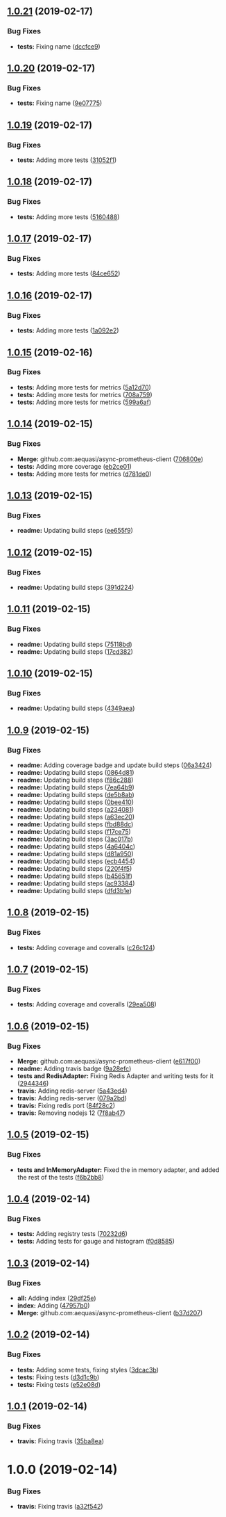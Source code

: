 ## [1.0.21](https://github.com/aequasi/async-prometheus-client/compare/v1.0.20...v1.0.21) (2019-02-17)


### Bug Fixes

* **tests:** Fixing name ([dccfce9](https://github.com/aequasi/async-prometheus-client/commit/dccfce9))

## [1.0.20](https://github.com/aequasi/async-prometheus-client/compare/v1.0.19...v1.0.20) (2019-02-17)


### Bug Fixes

* **tests:** Fixing name ([9e07775](https://github.com/aequasi/async-prometheus-client/commit/9e07775))

## [1.0.19](https://github.com/aequasi/async-prometheus-client/compare/v1.0.18...v1.0.19) (2019-02-17)


### Bug Fixes

* **tests:** Adding more tests ([31052f1](https://github.com/aequasi/async-prometheus-client/commit/31052f1))

## [1.0.18](https://github.com/aequasi/async-prometheus-client/compare/v1.0.17...v1.0.18) (2019-02-17)


### Bug Fixes

* **tests:** Adding more tests ([5160488](https://github.com/aequasi/async-prometheus-client/commit/5160488))

## [1.0.17](https://github.com/aequasi/async-prometheus-client/compare/v1.0.16...v1.0.17) (2019-02-17)


### Bug Fixes

* **tests:** Adding more tests ([84ce652](https://github.com/aequasi/async-prometheus-client/commit/84ce652))

## [1.0.16](https://github.com/aequasi/async-prometheus-client/compare/v1.0.15...v1.0.16) (2019-02-17)


### Bug Fixes

* **tests:** Adding more tests ([1a092e2](https://github.com/aequasi/async-prometheus-client/commit/1a092e2))

## [1.0.15](https://github.com/aequasi/async-prometheus-client/compare/v1.0.14...v1.0.15) (2019-02-16)


### Bug Fixes

* **tests:** Adding more tests for metrics ([5a12d70](https://github.com/aequasi/async-prometheus-client/commit/5a12d70))
* **tests:** Adding more tests for metrics ([708a759](https://github.com/aequasi/async-prometheus-client/commit/708a759))
* **tests:** Adding more tests for metrics ([599a6af](https://github.com/aequasi/async-prometheus-client/commit/599a6af))

## [1.0.14](https://github.com/aequasi/async-prometheus-client/compare/v1.0.13...v1.0.14) (2019-02-15)


### Bug Fixes

* **Merge:** github.com:aequasi/async-prometheus-client ([706800e](https://github.com/aequasi/async-prometheus-client/commit/706800e))
* **tests:** Adding more coverage ([eb2ce01](https://github.com/aequasi/async-prometheus-client/commit/eb2ce01))
* **tests:** Adding more tests for metrics ([d781de0](https://github.com/aequasi/async-prometheus-client/commit/d781de0))

## [1.0.13](https://github.com/aequasi/async-prometheus-client/compare/v1.0.12...v1.0.13) (2019-02-15)


### Bug Fixes

* **readme:** Updating build steps ([ee655f9](https://github.com/aequasi/async-prometheus-client/commit/ee655f9))

## [1.0.12](https://github.com/aequasi/async-prometheus-client/compare/v1.0.11...v1.0.12) (2019-02-15)


### Bug Fixes

* **readme:** Updating build steps ([391d224](https://github.com/aequasi/async-prometheus-client/commit/391d224))

## [1.0.11](https://github.com/aequasi/async-prometheus-client/compare/v1.0.10...v1.0.11) (2019-02-15)


### Bug Fixes

* **readme:** Updating build steps ([75118bd](https://github.com/aequasi/async-prometheus-client/commit/75118bd))
* **readme:** Updating build steps ([17cd382](https://github.com/aequasi/async-prometheus-client/commit/17cd382))

## [1.0.10](https://github.com/aequasi/async-prometheus-client/compare/v1.0.9...v1.0.10) (2019-02-15)


### Bug Fixes

* **readme:** Updating build steps ([4349aea](https://github.com/aequasi/async-prometheus-client/commit/4349aea))

## [1.0.9](https://github.com/aequasi/async-prometheus-client/compare/v1.0.8...v1.0.9) (2019-02-15)


### Bug Fixes

* **readme:** Adding coverage badge and update build steps ([06a3424](https://github.com/aequasi/async-prometheus-client/commit/06a3424))
* **readme:** Updating build steps ([0864d81](https://github.com/aequasi/async-prometheus-client/commit/0864d81))
* **readme:** Updating build steps ([f86c288](https://github.com/aequasi/async-prometheus-client/commit/f86c288))
* **readme:** Updating build steps ([7ea64b9](https://github.com/aequasi/async-prometheus-client/commit/7ea64b9))
* **readme:** Updating build steps ([de5b8ab](https://github.com/aequasi/async-prometheus-client/commit/de5b8ab))
* **readme:** Updating build steps ([0bee410](https://github.com/aequasi/async-prometheus-client/commit/0bee410))
* **readme:** Updating build steps ([a234081](https://github.com/aequasi/async-prometheus-client/commit/a234081))
* **readme:** Updating build steps ([a63ec20](https://github.com/aequasi/async-prometheus-client/commit/a63ec20))
* **readme:** Updating build steps ([fbd88dc](https://github.com/aequasi/async-prometheus-client/commit/fbd88dc))
* **readme:** Updating build steps ([f17ce75](https://github.com/aequasi/async-prometheus-client/commit/f17ce75))
* **readme:** Updating build steps ([3ac017b](https://github.com/aequasi/async-prometheus-client/commit/3ac017b))
* **readme:** Updating build steps ([4a6404c](https://github.com/aequasi/async-prometheus-client/commit/4a6404c))
* **readme:** Updating build steps ([d81a950](https://github.com/aequasi/async-prometheus-client/commit/d81a950))
* **readme:** Updating build steps ([ecb4454](https://github.com/aequasi/async-prometheus-client/commit/ecb4454))
* **readme:** Updating build steps ([220f4f5](https://github.com/aequasi/async-prometheus-client/commit/220f4f5))
* **readme:** Updating build steps ([b45651f](https://github.com/aequasi/async-prometheus-client/commit/b45651f))
* **readme:** Updating build steps ([ac93384](https://github.com/aequasi/async-prometheus-client/commit/ac93384))
* **readme:** Updating build steps ([dfd3b1e](https://github.com/aequasi/async-prometheus-client/commit/dfd3b1e))

## [1.0.8](https://github.com/aequasi/async-prometheus-client/compare/v1.0.7...v1.0.8) (2019-02-15)


### Bug Fixes

* **tests:** Adding coverage and coveralls ([c26c124](https://github.com/aequasi/async-prometheus-client/commit/c26c124))

## [1.0.7](https://github.com/aequasi/async-prometheus-client/compare/v1.0.6...v1.0.7) (2019-02-15)


### Bug Fixes

* **tests:** Adding coverage and coveralls ([29ea508](https://github.com/aequasi/async-prometheus-client/commit/29ea508))

## [1.0.6](https://github.com/aequasi/async-prometheus-client/compare/v1.0.5...v1.0.6) (2019-02-15)


### Bug Fixes

* **Merge:** github.com:aequasi/async-prometheus-client ([e617f00](https://github.com/aequasi/async-prometheus-client/commit/e617f00))
* **readme:** Adding travis badge ([9a28efc](https://github.com/aequasi/async-prometheus-client/commit/9a28efc))
* **tests and RedisAdapter:** Fixing Redis Adapter and writing tests for it ([2944346](https://github.com/aequasi/async-prometheus-client/commit/2944346))
* **travis:** Adding redis-server ([5a43ed4](https://github.com/aequasi/async-prometheus-client/commit/5a43ed4))
* **travis:** Adding redis-server ([079a2bd](https://github.com/aequasi/async-prometheus-client/commit/079a2bd))
* **travis:** Fixing redis port ([84f28c2](https://github.com/aequasi/async-prometheus-client/commit/84f28c2))
* **travis:** Removing nodejs 12 ([7f8ab47](https://github.com/aequasi/async-prometheus-client/commit/7f8ab47))

## [1.0.5](https://github.com/aequasi/async-prometheus-client/compare/v1.0.4...v1.0.5) (2019-02-15)


### Bug Fixes

* **tests and InMemoryAdapter:** Fixed the in memory adapter, and added the rest of the tests ([f6b2bb8](https://github.com/aequasi/async-prometheus-client/commit/f6b2bb8))

## [1.0.4](https://github.com/aequasi/async-prometheus-client/compare/v1.0.3...v1.0.4) (2019-02-14)


### Bug Fixes

* **tests:** Adding registry tests ([70232d6](https://github.com/aequasi/async-prometheus-client/commit/70232d6))
* **tests:** Adding tests for gauge and histogram ([f0d8585](https://github.com/aequasi/async-prometheus-client/commit/f0d8585))

## [1.0.3](https://github.com/aequasi/async-prometheus-client/compare/v1.0.2...v1.0.3) (2019-02-14)


### Bug Fixes

* **all:** Adding index ([29df25e](https://github.com/aequasi/async-prometheus-client/commit/29df25e))
* **index:** Adding ([47957b0](https://github.com/aequasi/async-prometheus-client/commit/47957b0))
* **Merge:** github.com:aequasi/async-prometheus-client ([b37d207](https://github.com/aequasi/async-prometheus-client/commit/b37d207))

## [1.0.2](https://github.com/aequasi/async-prometheus-client/compare/v1.0.1...v1.0.2) (2019-02-14)


### Bug Fixes

* **tests:** Adding some tests, fixing styles ([3dcac3b](https://github.com/aequasi/async-prometheus-client/commit/3dcac3b))
* **tests:** Fixing tests ([d3d1c9b](https://github.com/aequasi/async-prometheus-client/commit/d3d1c9b))
* **tests:** Fixing tests ([e52e08d](https://github.com/aequasi/async-prometheus-client/commit/e52e08d))

## [1.0.1](https://github.com/aequasi/async-prometheus-client/compare/v1.0.0...v1.0.1) (2019-02-14)


### Bug Fixes

* **travis:** Fixing travis ([35ba8ea](https://github.com/aequasi/async-prometheus-client/commit/35ba8ea))

# 1.0.0 (2019-02-14)


### Bug Fixes

* **travis:** Fixing travis ([a32f542](https://github.com/aequasi/async-prometheus-client/commit/a32f542))
